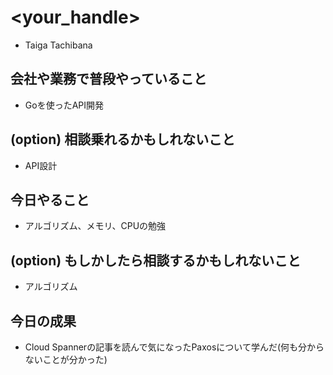# <your_handle>
  * Taiga Tachibana

## 会社や業務で普段やっていること
  * Goを使ったAPI開発

## (option) 相談乗れるかもしれないこと
  * API設計

## 今日やること
  * アルゴリズム、メモリ、CPUの勉強

## (option) もしかしたら相談するかもしれないこと
  * アルゴリズム

## 今日の成果
  * Cloud Spannerの記事を読んで気になったPaxosについて学んだ(何も分からないことが分かった)
